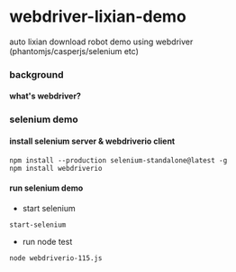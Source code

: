webdriver-lixian-demo
=====================

auto lixian download robot demo using webdriver (phantomjs/casperjs/selenium etc) 


### background
#### what's webdriver?

### selenium demo
#### install selenium server & webdriverio client
```
npm install --production selenium-standalone@latest -g
npm install webdriverio
```


#### run selenium demo
- start selenium
```
start-selenium
```
- run node test
```
node webdriverio-115.js
```